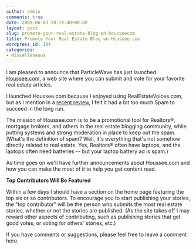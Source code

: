 ```yaml
---
author: admin
comments: true
date: 2008-06-03 19:19:40+00:00
layout: post
slug: promote-your-real-estate-blog-on-housseecom
title: Promote Your Real Estate Blog on Houssee.com
wordpress_id: 104
categories:
- Miscellaneous
---
```


I am pleased to announce that ParticleWave has just launched [Houssee.com](http://www.houssee.com), a web site where you can submit and vote for your favorite real estate articles.

I launched Houssee.com because I enjoyed using RealEstateVoices.com, but as I mention in a [recent review](http://www.particlewave.com/internet-marketing/2008/05/29/a-review-of-realestatevoicescom/), I felt it had a bit too much Spam to succeed in the long run.

The mission of Houssee.com is to be a promotional tool for Realtors®, mortgage brokers, and others in the real estate blogging community, while putting systems and strong moderation in place to keep out the spam. (What's the definition of spam? Well, it's everything that's not somehow directly related to real estate. Yes, Realtors® often have laptops, and the laptops often need batteries -- but your laptop battery ad is spam.)

As time goes on we'll have further announcements about Houssee.com and how you can make the most of it to help you get content read.

**Top Contributors Will Be Featured**

Within a few days I should have a section on the home page featuring the top six or so contributors. To encourage you to start publishing your stories, the "top contributor" will be the person who submits the most real estate stories, whether or not the stories are published. (As the site takes off I may reward other aspects of contributing, such as publishing stories that get good votes, or voting for others' stories, etc.)

If you have comments or suggestions, please feel free to leave a comment here.
